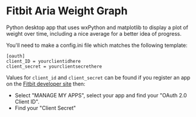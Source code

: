 Fitbit Aria Weight Graph
======

Python desktop app that uses wxPython and matplotlib to display a plot of weight over time, including a nice average for a better idea of progress.

You'll need to make a config.ini file which matches the following template:

 ```
[oauth]
client_ID = yourclientidhere
client_secret = yourclientsecrethere
```

Values for `client_id` and `client_secret` can be found if you register an app on the [Fitbit developer site]("https://dev.fitbit.com/apps") then:
- Select "MANAGE MY APPS", select your app and find your "OAuth 2.0 Client ID". 
- Find your "Client Secret"